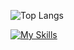 ![Top Langs](https://github-readme-stats.vercel.app/api/top-langs/?username=anuraghazra&layout=compact&theme=github_dark)

[![My Skills](https://skillicons.dev/icons?i=flutter,kotlin,androidstudio&theme=dark)](https://skillicons.dev)
